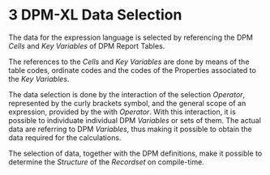 # 3 DPM-XL Data Selection

The data for the expression language is selected by referencing the DPM *Cells* and *Key Variables* of DPM Report Tables.

The references to the *Cells* and *Key Variables* are done by means of the table codes, ordinate codes and the codes of the Properties associated to the *Key Variables*.

The data selection is done by the interaction of the selection *Operator*, represented by the curly brackets symbol, and the general scope of an expression, provided by the with *Operator*. With this interaction, it is possible to individuate individual DPM *Variables* or sets of them. The actual data are referring to DPM *Variables*, thus making it possible to obtain the data required for the calculations.

The selection of data, together with the DPM definitions, make it possible to determine the *Structure* of the *Recordset* on compile-time.